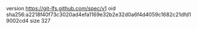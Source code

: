 version https://git-lfs.github.com/spec/v1
oid sha256:a2218f40f73c3020ad4efa1169e32b2e32d0a6f4d4059c1682c21dfd19002cd4
size 327
